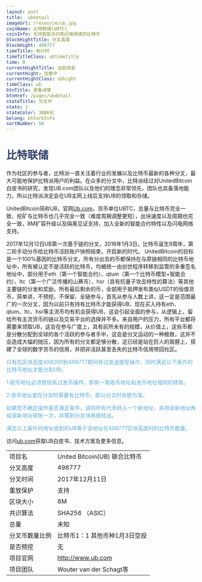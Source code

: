 ```yaml
---
layout: post
title:  ubdetail
imageUrl: /resource/ub.jpg
coinName: 比特联储(UBTC)
coinInfo: 支持智能合约和闪电网络的比特币
blockHightTitle: 分叉高度
blockHight: 498777
timeTitle: 倒计时
timeTitleClass: ubtimetitle
time: 0
currentHightTitle: 当前块高
currentHight: 加载中
currentHightClass: ubhight
timeClass: ub
btnTitle: 查看详情
btnHref: /pages/ubdetail
stateTitle: 分叉中
state: 2
stateColor: 3AB69C
belong: btForkInfo
sortNumber: 50
---
```

<h1 style="color: #2F416A">比特联储</h1>
<p>作为社区的参与者，比特派一直关注着行业的发展以及比特币最新的各种分叉，最大可能地保护比特派用户的利益。在众多的分叉中，比特派经过对UnitedBitcoin白皮书的研究，发现UB.com团队以及他们的理念非常领先，团队也具备落地能力，所以比特派决定会在UB主网上线后支持UB的领取和存储。
</p>
<p>UnitedBitcoin简称UB，官网<a href="http://www.ub.com/" target="_blank">Ub.com</a>，货币单位UBTC，总量与比特币完全一致，挖矿与比特币也几乎完全一致（难度周期调整更短），出块速度以及周期也完全一致，8M扩容升级以及隔离见证支持，加入全新的智能合约特性以及闪电网络支持。
<p>2017年12月12日UB第一次基于链的分叉，2018年1月3日，比特币诞生9周年，第二轮手动分币给比特币活跃账户快照结束，开启新的时代。
   UnitedBitcoin的目标是一个100%基因的比特币分叉，所有分出去的币都保持在与原链相同的比特币地址中，所有被认定不是活跃的比特币，均被统一由创世程序转移到监管的多重签名地址中，部分用于eth（第一个智能合约）、qtum（第一个比特币模型+智能合约）、ltc（第一个广泛传播的山赛币）、hsr（具有抗量子攻击特性的算法）等其他主要链的分发和奖励，所有最后剩余的币，全部用于抵押发布类似USDT的恒值货币，简单讲，不预挖、不保留、全链参与，首先从参与人数上讲，这一定是范围最广的一次分叉，因为以前只有持有比特币才能获得UB，现在买入持有eth、qtum、ltc、hsr等主流币均有机会获得UB，这会引起全面的参与，从逻辑上，留给所有主流货币的链以及交易平台的选择并不多。来自用户的压力，所有平台都将需要来领取UB，这会在参与广度上，具有前所未有的规模，从价值上，这些币都是分散分配到全球的各个活跃的参与者手中，这会是分叉运动的一种极致，这并不会造成大幅的抛压，因为所有的分叉都足够分散，这已经是站在巨人的肩膀上，搭建了全球的数字货币的信用，并把非活跃甚至丢失的比特币信用带回社区。
</p>
<p style="color:#5DACD7">只有在区块高度494000到498777期间有过发送接受操作，同时满足以下条件的比特币地址才能分到UB。
</p>
<p style="color:#5DACD7">1.收币地址必须曾经有过发币操作，即有一笔收币地址和发币地址相同的转账。
</p>
<p style="color:#5DACD7">2.收币地址里在分叉时需要有比特币，即以分叉时余额为准。
</p>
<p style="color:#5DACD7">如果您不确定操作是否满足条件，请将所有代币转入一个新地址，并用该新地址再给该新地址转账一次，并等到分叉块再做转出。
</p>
<p style="color:#5DACD7">满足以上条件的地址收到的UB等于该地址在498777区块高度时的比特币数量。
</p>
<p>访问<a href="http://www.ub.com/" target="_blank">ub.com</a>获取UB白皮书、技术方案及更多信息。
</p>
<table class="center">
  <tbody>
    <tr>
        <td class="tablehalf">项目名</td>
        <td class="tablehalf">United Bitcoin(UB) 联合比特币</td>
    </tr>
    <tr>
        <td>分叉高度</td>
        <td>498777</td>
    </tr>
    <tr>
        <td>分叉时间</td>
        <td>2017年12月11日</td>
    </tr>
    <tr>
        <td>重放保护</td>
        <td>支持</td>
    </tr>
    <tr>
        <td>区块大小</td>
        <td>8M</td>
    </tr>
    <tr>
        <td>共识算法</td>
        <td>SHA256 （ASIC）</td>
    </tr>
    <tr>
        <td>总量</td>
        <td>未知</td>
    </tr>
    <tr>
        <td>分叉币数量比例</td>
        <td>比特币1：1
            其他币种1月3日空投</td>
    </tr>
    <tr>
        <td>是否预挖</td>
        <td>无</td>
    </tr>
    <tr>
        <td>项目官网</td>
        <td><a href="http://www.ub.com/" target="_blank">http://www.ub.com</a></td>
    </tr>
    <tr>
        <td>项目团队</td>
        <td>Wouter van der Schagt等</td>
    </tr>
  </tbody>
</table>